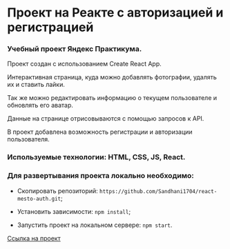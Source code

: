 # Проект на Реакте с авторизацией и регистрацией

 ### Учебный проект Яндекс Практикума.
 
 Проект создан с использованием Create React App.

 Интерактивная страница, куда можно добавлять фотографии, удалять их и ставить лайки.

 Так же можно редактировать информацию о текущем пользователе и обновлять его аватар.

 Данные на странице отрисовываются с помощью запросов к API.

 В проект добавлена возможность регистрации и авторизации пользователя.

### Используемые технологии: HTML, CSS, JS, React.
 
### Для развертывания проекта локально необходимо:

* Cкопировать репозиторий: `https://github.com/Sandhani1704/react-mesto-auth.git`;

* Установить зависимости: `npm install`;

* Запустить проект на локальном сервере: `npm start`.

[Ссылка на проект](https://sandhani1704.github.io/react-mesto-auth/) 
